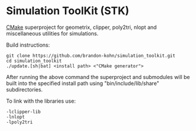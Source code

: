 # Simulation ToolKit (STK)
[CMake][1] superproject for geometrix, clipper, poly2tri, nlopt and miscellaneous utilities for simulations.

Build instructions:

    git clone https://github.com/brandon-kohn/simulation_toolkit.git
    cd simulation_toolkit
    ./update.[sh|bat] <install path> <"CMake generator">

After running the above command the superproject and submodules will be built into the specified install path using "bin/include/lib/share" subdirectories.

To link with the libraries use:

    -lclipper-lib
    -lnlopt
    -lpoly2tri

[1]: https://cmake.org/
